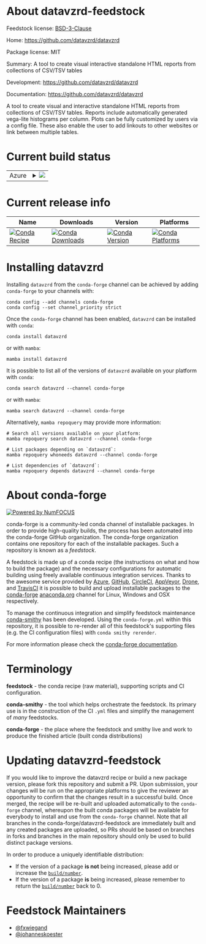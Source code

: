 About datavzrd-feedstock
========================

Feedstock license: [BSD-3-Clause](https://github.com/conda-forge/datavzrd-feedstock/blob/main/LICENSE.txt)

Home: https://github.com/datavzrd/datavzrd

Package license: MIT

Summary: A tool to create visual interactive standalone HTML reports from collections of CSV/TSV tables

Development: https://github.com/datavzrd/datavzrd

Documentation: https://github.com/datavzrd/datavzrd

A tool to create visual and interactive standalone HTML reports from
collections of CSV/TSV tables.
Reports include automatically generated vega-lite histograms
per column. Plots can be fully customized by users via a config file.
These also enable the user to add linkouts to other websites or link
between multiple tables.


Current build status
====================


<table>
    
  <tr>
    <td>Azure</td>
    <td>
      <details>
        <summary>
          <a href="https://dev.azure.com/conda-forge/feedstock-builds/_build/latest?definitionId=15465&branchName=main">
            <img src="https://dev.azure.com/conda-forge/feedstock-builds/_apis/build/status/datavzrd-feedstock?branchName=main">
          </a>
        </summary>
        <table>
          <thead><tr><th>Variant</th><th>Status</th></tr></thead>
          <tbody><tr>
              <td>linux_64_nodejs18python3.10.____cpython</td>
              <td>
                <a href="https://dev.azure.com/conda-forge/feedstock-builds/_build/latest?definitionId=15465&branchName=main">
                  <img src="https://dev.azure.com/conda-forge/feedstock-builds/_apis/build/status/datavzrd-feedstock?branchName=main&jobName=linux&configuration=linux%20linux_64_nodejs18python3.10.____cpython" alt="variant">
                </a>
              </td>
            </tr><tr>
              <td>linux_64_nodejs18python3.11.____cpython</td>
              <td>
                <a href="https://dev.azure.com/conda-forge/feedstock-builds/_build/latest?definitionId=15465&branchName=main">
                  <img src="https://dev.azure.com/conda-forge/feedstock-builds/_apis/build/status/datavzrd-feedstock?branchName=main&jobName=linux&configuration=linux%20linux_64_nodejs18python3.11.____cpython" alt="variant">
                </a>
              </td>
            </tr><tr>
              <td>linux_64_nodejs18python3.12.____cpython</td>
              <td>
                <a href="https://dev.azure.com/conda-forge/feedstock-builds/_build/latest?definitionId=15465&branchName=main">
                  <img src="https://dev.azure.com/conda-forge/feedstock-builds/_apis/build/status/datavzrd-feedstock?branchName=main&jobName=linux&configuration=linux%20linux_64_nodejs18python3.12.____cpython" alt="variant">
                </a>
              </td>
            </tr><tr>
              <td>linux_64_nodejs18python3.13.____cp313</td>
              <td>
                <a href="https://dev.azure.com/conda-forge/feedstock-builds/_build/latest?definitionId=15465&branchName=main">
                  <img src="https://dev.azure.com/conda-forge/feedstock-builds/_apis/build/status/datavzrd-feedstock?branchName=main&jobName=linux&configuration=linux%20linux_64_nodejs18python3.13.____cp313" alt="variant">
                </a>
              </td>
            </tr><tr>
              <td>linux_64_nodejs20python3.10.____cpython</td>
              <td>
                <a href="https://dev.azure.com/conda-forge/feedstock-builds/_build/latest?definitionId=15465&branchName=main">
                  <img src="https://dev.azure.com/conda-forge/feedstock-builds/_apis/build/status/datavzrd-feedstock?branchName=main&jobName=linux&configuration=linux%20linux_64_nodejs20python3.10.____cpython" alt="variant">
                </a>
              </td>
            </tr><tr>
              <td>linux_64_nodejs20python3.11.____cpython</td>
              <td>
                <a href="https://dev.azure.com/conda-forge/feedstock-builds/_build/latest?definitionId=15465&branchName=main">
                  <img src="https://dev.azure.com/conda-forge/feedstock-builds/_apis/build/status/datavzrd-feedstock?branchName=main&jobName=linux&configuration=linux%20linux_64_nodejs20python3.11.____cpython" alt="variant">
                </a>
              </td>
            </tr><tr>
              <td>linux_64_nodejs20python3.12.____cpython</td>
              <td>
                <a href="https://dev.azure.com/conda-forge/feedstock-builds/_build/latest?definitionId=15465&branchName=main">
                  <img src="https://dev.azure.com/conda-forge/feedstock-builds/_apis/build/status/datavzrd-feedstock?branchName=main&jobName=linux&configuration=linux%20linux_64_nodejs20python3.12.____cpython" alt="variant">
                </a>
              </td>
            </tr><tr>
              <td>linux_64_nodejs20python3.13.____cp313</td>
              <td>
                <a href="https://dev.azure.com/conda-forge/feedstock-builds/_build/latest?definitionId=15465&branchName=main">
                  <img src="https://dev.azure.com/conda-forge/feedstock-builds/_apis/build/status/datavzrd-feedstock?branchName=main&jobName=linux&configuration=linux%20linux_64_nodejs20python3.13.____cp313" alt="variant">
                </a>
              </td>
            </tr><tr>
              <td>osx_64_nodejs18python3.10.____cpython</td>
              <td>
                <a href="https://dev.azure.com/conda-forge/feedstock-builds/_build/latest?definitionId=15465&branchName=main">
                  <img src="https://dev.azure.com/conda-forge/feedstock-builds/_apis/build/status/datavzrd-feedstock?branchName=main&jobName=osx&configuration=osx%20osx_64_nodejs18python3.10.____cpython" alt="variant">
                </a>
              </td>
            </tr><tr>
              <td>osx_64_nodejs18python3.11.____cpython</td>
              <td>
                <a href="https://dev.azure.com/conda-forge/feedstock-builds/_build/latest?definitionId=15465&branchName=main">
                  <img src="https://dev.azure.com/conda-forge/feedstock-builds/_apis/build/status/datavzrd-feedstock?branchName=main&jobName=osx&configuration=osx%20osx_64_nodejs18python3.11.____cpython" alt="variant">
                </a>
              </td>
            </tr><tr>
              <td>osx_64_nodejs18python3.12.____cpython</td>
              <td>
                <a href="https://dev.azure.com/conda-forge/feedstock-builds/_build/latest?definitionId=15465&branchName=main">
                  <img src="https://dev.azure.com/conda-forge/feedstock-builds/_apis/build/status/datavzrd-feedstock?branchName=main&jobName=osx&configuration=osx%20osx_64_nodejs18python3.12.____cpython" alt="variant">
                </a>
              </td>
            </tr><tr>
              <td>osx_64_nodejs18python3.13.____cp313</td>
              <td>
                <a href="https://dev.azure.com/conda-forge/feedstock-builds/_build/latest?definitionId=15465&branchName=main">
                  <img src="https://dev.azure.com/conda-forge/feedstock-builds/_apis/build/status/datavzrd-feedstock?branchName=main&jobName=osx&configuration=osx%20osx_64_nodejs18python3.13.____cp313" alt="variant">
                </a>
              </td>
            </tr><tr>
              <td>osx_64_nodejs20python3.10.____cpython</td>
              <td>
                <a href="https://dev.azure.com/conda-forge/feedstock-builds/_build/latest?definitionId=15465&branchName=main">
                  <img src="https://dev.azure.com/conda-forge/feedstock-builds/_apis/build/status/datavzrd-feedstock?branchName=main&jobName=osx&configuration=osx%20osx_64_nodejs20python3.10.____cpython" alt="variant">
                </a>
              </td>
            </tr><tr>
              <td>osx_64_nodejs20python3.11.____cpython</td>
              <td>
                <a href="https://dev.azure.com/conda-forge/feedstock-builds/_build/latest?definitionId=15465&branchName=main">
                  <img src="https://dev.azure.com/conda-forge/feedstock-builds/_apis/build/status/datavzrd-feedstock?branchName=main&jobName=osx&configuration=osx%20osx_64_nodejs20python3.11.____cpython" alt="variant">
                </a>
              </td>
            </tr><tr>
              <td>osx_64_nodejs20python3.12.____cpython</td>
              <td>
                <a href="https://dev.azure.com/conda-forge/feedstock-builds/_build/latest?definitionId=15465&branchName=main">
                  <img src="https://dev.azure.com/conda-forge/feedstock-builds/_apis/build/status/datavzrd-feedstock?branchName=main&jobName=osx&configuration=osx%20osx_64_nodejs20python3.12.____cpython" alt="variant">
                </a>
              </td>
            </tr><tr>
              <td>osx_64_nodejs20python3.13.____cp313</td>
              <td>
                <a href="https://dev.azure.com/conda-forge/feedstock-builds/_build/latest?definitionId=15465&branchName=main">
                  <img src="https://dev.azure.com/conda-forge/feedstock-builds/_apis/build/status/datavzrd-feedstock?branchName=main&jobName=osx&configuration=osx%20osx_64_nodejs20python3.13.____cp313" alt="variant">
                </a>
              </td>
            </tr>
          </tbody>
        </table>
      </details>
    </td>
  </tr>
</table>

Current release info
====================

| Name | Downloads | Version | Platforms |
| --- | --- | --- | --- |
| [![Conda Recipe](https://img.shields.io/badge/recipe-datavzrd-green.svg)](https://anaconda.org/conda-forge/datavzrd) | [![Conda Downloads](https://img.shields.io/conda/dn/conda-forge/datavzrd.svg)](https://anaconda.org/conda-forge/datavzrd) | [![Conda Version](https://img.shields.io/conda/vn/conda-forge/datavzrd.svg)](https://anaconda.org/conda-forge/datavzrd) | [![Conda Platforms](https://img.shields.io/conda/pn/conda-forge/datavzrd.svg)](https://anaconda.org/conda-forge/datavzrd) |

Installing datavzrd
===================

Installing `datavzrd` from the `conda-forge` channel can be achieved by adding `conda-forge` to your channels with:

```
conda config --add channels conda-forge
conda config --set channel_priority strict
```

Once the `conda-forge` channel has been enabled, `datavzrd` can be installed with `conda`:

```
conda install datavzrd
```

or with `mamba`:

```
mamba install datavzrd
```

It is possible to list all of the versions of `datavzrd` available on your platform with `conda`:

```
conda search datavzrd --channel conda-forge
```

or with `mamba`:

```
mamba search datavzrd --channel conda-forge
```

Alternatively, `mamba repoquery` may provide more information:

```
# Search all versions available on your platform:
mamba repoquery search datavzrd --channel conda-forge

# List packages depending on `datavzrd`:
mamba repoquery whoneeds datavzrd --channel conda-forge

# List dependencies of `datavzrd`:
mamba repoquery depends datavzrd --channel conda-forge
```


About conda-forge
=================

[![Powered by
NumFOCUS](https://img.shields.io/badge/powered%20by-NumFOCUS-orange.svg?style=flat&colorA=E1523D&colorB=007D8A)](https://numfocus.org)

conda-forge is a community-led conda channel of installable packages.
In order to provide high-quality builds, the process has been automated into the
conda-forge GitHub organization. The conda-forge organization contains one repository
for each of the installable packages. Such a repository is known as a *feedstock*.

A feedstock is made up of a conda recipe (the instructions on what and how to build
the package) and the necessary configurations for automatic building using freely
available continuous integration services. Thanks to the awesome service provided by
[Azure](https://azure.microsoft.com/en-us/services/devops/), [GitHub](https://github.com/),
[CircleCI](https://circleci.com/), [AppVeyor](https://www.appveyor.com/),
[Drone](https://cloud.drone.io/welcome), and [TravisCI](https://travis-ci.com/)
it is possible to build and upload installable packages to the
[conda-forge](https://anaconda.org/conda-forge) [anaconda.org](https://anaconda.org/)
channel for Linux, Windows and OSX respectively.

To manage the continuous integration and simplify feedstock maintenance
[conda-smithy](https://github.com/conda-forge/conda-smithy) has been developed.
Using the ``conda-forge.yml`` within this repository, it is possible to re-render all of
this feedstock's supporting files (e.g. the CI configuration files) with ``conda smithy rerender``.

For more information please check the [conda-forge documentation](https://conda-forge.org/docs/).

Terminology
===========

**feedstock** - the conda recipe (raw material), supporting scripts and CI configuration.

**conda-smithy** - the tool which helps orchestrate the feedstock.
                   Its primary use is in the construction of the CI ``.yml`` files
                   and simplify the management of *many* feedstocks.

**conda-forge** - the place where the feedstock and smithy live and work to
                  produce the finished article (built conda distributions)


Updating datavzrd-feedstock
===========================

If you would like to improve the datavzrd recipe or build a new
package version, please fork this repository and submit a PR. Upon submission,
your changes will be run on the appropriate platforms to give the reviewer an
opportunity to confirm that the changes result in a successful build. Once
merged, the recipe will be re-built and uploaded automatically to the
`conda-forge` channel, whereupon the built conda packages will be available for
everybody to install and use from the `conda-forge` channel.
Note that all branches in the conda-forge/datavzrd-feedstock are
immediately built and any created packages are uploaded, so PRs should be based
on branches in forks and branches in the main repository should only be used to
build distinct package versions.

In order to produce a uniquely identifiable distribution:
 * If the version of a package **is not** being increased, please add or increase
   the [``build/number``](https://docs.conda.io/projects/conda-build/en/latest/resources/define-metadata.html#build-number-and-string).
 * If the version of a package **is** being increased, please remember to return
   the [``build/number``](https://docs.conda.io/projects/conda-build/en/latest/resources/define-metadata.html#build-number-and-string)
   back to 0.

Feedstock Maintainers
=====================

* [@fxwiegand](https://github.com/fxwiegand/)
* [@johanneskoester](https://github.com/johanneskoester/)

